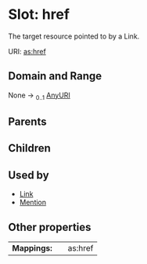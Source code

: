 
# Slot: href


The target resource pointed to by a Link.

URI: [as:href](http://www.w3.org/ns/activitystreams#href)


## Domain and Range

None &#8594;  <sub>0..1</sub> [AnyURI](types/AnyURI.md)

## Parents


## Children


## Used by

 * [Link](Link.md)
 * [Mention](Mention.md)

## Other properties

|  |  |  |
| --- | --- | --- |
| **Mappings:** | | as:href |

